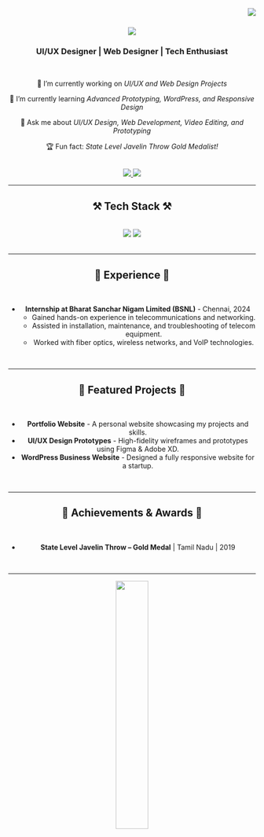 <img align="right" src="https://visitor-badge.laobi.icu/badge?page_id=gbarathkumar.gbarathkumar" />

<!-- Introduction -->
<div align="center">

<h1 align="center">
    <img src="https://readme-typing-svg.herokuapp.com/?font=Righteous&size=35&center=true&vCenter=true&width=500&height=70&duration=4000&lines=Hi+There!+👋;+I'm+G+Barathkumar!;" />
</h1>

<h3 align="center">UI/UX Designer | Web Designer | Tech Enthusiast</h3>

<br/>

<div align="center">
 
 🔭 I’m currently working on *UI/UX and Web Design Projects*
 
 🌱 I’m currently learning *Advanced Prototyping, WordPress, and Responsive Design*

💬 Ask me about *UI/UX Design, Web Development, Video Editing, and Prototyping*

🏆 Fun fact: *State Level Javelin Throw Gold Medalist!*

</div>

<br/>

<!-- Contact -->
<div align="center"> 
  <a href="mailto:gbarathkumar2004@gmail.com">
    <img src="https://img.shields.io/badge/Gmail-333333?style=for-the-badge&logo=gmail&logoColor=red" />
  </a>
  <a href="https://www.linkedin.com/in/gbarathkumar/" target="_blank">
    <img src="https://img.shields.io/badge/LinkedIn-0077B5?style=for-the-badge&logo=linkedin&logoColor=white" />
  </a>
</div>

 <hr/>
 
<!-- Tech Stack -->
<h2 align="center">⚒ Tech Stack ⚒</h2>
<br/>
<div align="center">
    <img src="https://skillicons.dev/icons?i=html,css,wordpress,figma,xd,canva" />
    <img src="https://skillicons.dev/icons?i=vscode,github,git" />
</div>

<br/>
<hr/>

<!-- Experience -->
<h2 align="center">💼 Experience 💼</h2>
<br/>
<ul>
    <li><strong>Internship at Bharat Sanchar Nigam Limited (BSNL)</strong> - Chennai, 2024
        <ul>
            <li>Gained hands-on experience in telecommunications and networking.</li>
            <li>Assisted in installation, maintenance, and troubleshooting of telecom equipment.</li>
            <li>Worked with fiber optics, wireless networks, and VoIP technologies.</li>
        </ul>
    </li>
</ul>

<br/>
<hr/>

<!-- Featured Projects -->
<h2 align="center">🚀 Featured Projects 🚀</h2>
<br/>
<ul>
    <li><strong>Portfolio Website</strong> - A personal website showcasing my projects and skills.</li>
    <li><strong>UI/UX Design Prototypes</strong> - High-fidelity wireframes and prototypes using Figma & Adobe XD.</li>
    <li><strong>WordPress Business Website</strong> - Designed a fully responsive website for a startup.</li>
</ul>

<br/>
<hr/>

<!-- Achievements -->
<h2 align="center">🏅 Achievements & Awards 🏅</h2>
<br/>
<ul>
    <li><strong>State Level Javelin Throw – Gold Medal</strong> | Tamil Nadu | 2019</li>
</ul>

<br/>
<hr/>

<!-- GitHub Stats -->
<div align="center">
  <img src="https://github-readme-stats.vercel.app/api/top-langs/?username=gbarathkumar&theme=aura&hide_border=true&include_all_commits=true&count_private=true&layout=compact" width="36%" /> </br>
</div>

